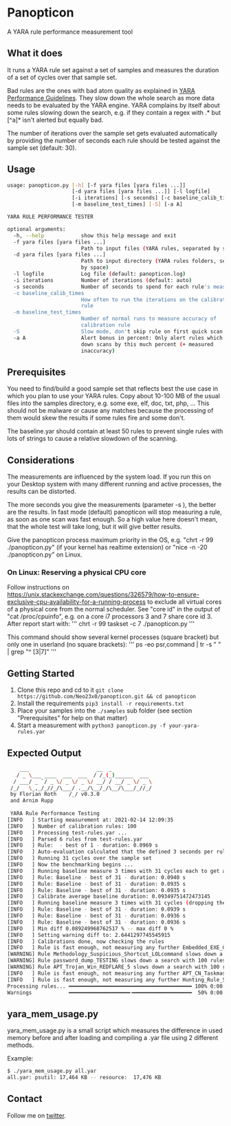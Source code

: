# Panopticon

A YARA rule performance measurement tool

## What it does 

It runs a YARA rule set against a set of samples and measures the duration of a set of cycles over that sample set. 

Bad rules are the ones with bad atom quality as explained in [YARA Performance Guidelines](https://gist.github.com/Neo23x0/e3d4e316d7441d9143c7). They slow down the whole search as more data needs to be evaluated by the YARA engine. YARA complains by itself about some rules slowing down the search, e.g. if they contain a regex with .* but [^a]* isn't alerted but equally bad.

The number of iterations over the sample set gets evaluated automatically by providing the number of seconds each rule should be tested against the sample set (default: 30). 

## Usage

```bash
usage: panopticon.py [-h] [-f yara files [yara files ...]]
                     [-d yara files [yara files ...]] [-l logfile]
                     [-i iterations] [-s seconds] [-c baseline_calib_times]
                     [-m baseline_test_times] [-S] [-a A]

YARA RULE PERFORMANCE TESTER

optional arguments:
  -h, --help            show this help message and exit
  -f yara files [yara files ...]
                        Path to input files (YARA rules, separated by space)
  -d yara files [yara files ...]
                        Path to input directory (YARA rules folders, separated
                        by space)
  -l logfile            Log file (default: panopticon.log)
  -i iterations         Number of iterations (default: auto)
  -s seconds            Number of seconds to spend for each rule's measurement
  -c baseline_calib_times
                        How often to run the iterations on the calibration
                        rule
  -m baseline_test_times
                        Number of normal runs to measure accuracy of
                        calibration rule
  -S                    Slow mode, don't skip rule on first quick scan
  -a A                  Alert bonus in percent: Only alert rules which slow
                        down scans by this much percent (+ measured
                        inaccuracy)

```

## Prerequisites

You need to find/build a good sample set that reflects best the use case in which you plan to use your YARA rules. Copy about 10-100 MB of the usual files into the samples directory, e.g. some exe, elf, doc, txt, php, ... This should not be malware or cause any matches because the processing of them would skew the results if some rules fire and some don't.

The baseline.yar should contain at least 50 rules to prevent single rules with lots of strings to cause a relative slowdown of the scanning. 

## Considerations 

The measurements are influenced by the system load. If you run this on your Desktop system with many different running and active processes, the results can be distorted. 

The more seconds you give the measurements (parameter -s ), the better are the results. In fast mode (default) panopticon will stop measuring a rule, as soon as one scan was fast enough. So a high value here doesn't mean, that the whole test will take long, but it will give better results.

Give the panopticon process maximum priority in the OS, e.g. "chrt -r 99 ./panopticon.py" (if your kernel has realtime extension) or "nice -n -20 ./panopticon.py" on Linux.

### On Linux: Reserving a physical CPU core
Follow instructions on https://unix.stackexchange.com/questions/326579/how-to-ensure-exclusive-cpu-availability-for-a-running-process to exclude all virtual cores of a physical core from the normal scheduler. See "core id" in the output of "cat /proc/cpuinfo", e.g. on a core i7 processors 3 and 7 share core id 3. After report start with:
'''
chrt -r 99 taskset -c 7 ./panopticon.py
'''

This command should show several kernel processes (square bracket) but only one in userland (no square brackets):
'''
ps -eo psr,command | tr -s " " | grep "^ [3|7]"
'''

## Getting Started 

1. Clone this repo and cd to it `git clone https://github.com/Neo23x0/panopticon.git && cd panopticon`
2. Install the requirements `pip3 install -r requirements.txt`
3. Place your samples into the `./samples` sub folder (see section "Prerequisites" for help on that matter) 
4. Start a measurement with `python3 panopticon.py -f your-yara-rules.yar`

## Expected Output


```bash
    ___                      __  _              
   / _ \___ ____  ___  ___  / /_(_)______  ___  
  / ___/ _ `/ _ \/ _ \/ _ \/ __/ / __/ _ \/ _ \ 
 /_/   \_,_/_//_/\___/ .__/\__/_/\__/\___/_//_/ 
 by Florian Roth    /_/ v0.3.0                 
 and Arnim Rupp
 
 YARA Rule Performance Testing
[INFO   ] Starting measurement at: 2021-02-14 12:09:35
[INFO   ] Number of calibration rules: 100
[INFO   ] Processing test-rules.yar ...
[INFO   ] Parsed 6 rules from test-rules.yar
[INFO   ] Rule:  - best of 1 - duration: 0.0969 s
[INFO   ] Auto-evaluation calculated that the defined 3 seconds per rule could be accomplished by 31 cycles per rule over the given sample set of 45 samples
[INFO   ] Running 31 cycles over the sample set
[INFO   ] Now the benchmarking begins ...
[INFO   ] Running baseline measure 3 times with 31 cycles each to get a good average, dropping the worst result
[INFO   ] Rule: Baseline - best of 31 - duration: 0.0940 s
[INFO   ] Rule: Baseline - best of 31 - duration: 0.0935 s
[INFO   ] Rule: Baseline - best of 31 - duration: 0.0935 s
[INFO   ] Calibrate average baseline duration: 0.09349751472473145
[INFO   ] Running baseline measure 3 times with 31 cycles (dropping the worst) to measure inaccuracy
[INFO   ] Rule: Baseline - best of 31 - duration: 0.0939 s
[INFO   ] Rule: Baseline - best of 31 - duration: 0.0936 s
[INFO   ] Rule: Baseline - best of 31 - duration: 0.0936 s
[INFO   ] Min diff 0.089249968762517 % -- max diff 0 %
[INFO   ] Setting warning diff to: 2.6441297745545915
[INFO   ] Calibrations done, now checking the rules
[INFO   ] Rule is fast enough, not measuring any further Embedded_EXE_Cloaking due to fast mode, diff 2.0181 % below alerting level: 2.6441 %
[WARNING] Rule Methodology_Suspicious_Shortcut_LOLcommand slows down a search with 100 rules by 16.0362 % (Measured by best of 31 runs)
[WARNING] Rule password_dump_TESTING slows down a search with 100 rules by 3.0184 % (Measured by best of 31 runs)
[WARNING] Rule APT_Trojan_Win_REDFLARE_5 slows down a search with 100 rules by 9.8361 % (Measured by best of 31 runs)
[INFO   ] Rule is fast enough, not measuring any further APT_CN_Taskmasters_TimeStompingTool_Nov19_1 due to fast mode, diff 0.7347 % below alerting level: 2.6441 %
[INFO   ] Rule is fast enough, not measuring any further Hunting_Rule_ShikataGaNai due to fast mode, diff 2.4929 % below alerting level: 2.6441 %
Processing rules... ━━━━━━━━━━━━━━━━━━━━━━━━━━━━━━━━━━━━━━━━ 100% 0:00:00
Warnings            ━━━━━━━━━━━━━━━━━━━━╺━━━━━━━━━━━━━━━━━━━  50% 0:00:10
```

## yara_mem_usage.py

yara_mem_usage.py is a small script which measures the difference in used memory before and after loading and compiling a .yar file using 2 different methods.

Example:
```bash
$ ./yara_mem_usage.py all.yar
all.yar: psutil: 17,464 KB -- resource:  17,476 KB
```

## Contact 

Follow me on [twitter](https://twitter.com/cyb3rops).
